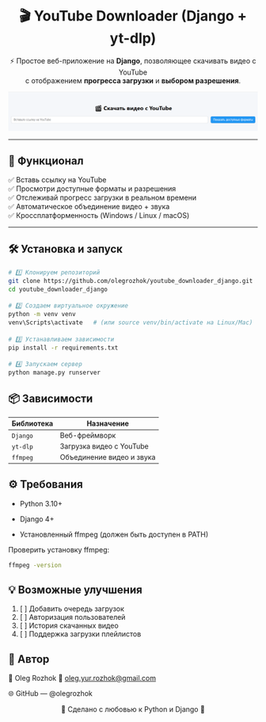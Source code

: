 <div align="center">

# 🎬 YouTube Downloader (Django + yt-dlp)

⚡ Простое веб-приложение на **Django**, позволяющее скачивать видео с YouTube  
с отображением **прогресса загрузки** и **выбором разрешения**.

![screenshot](https://raw.githubusercontent.com/olegrozhok/youtube_downloader_django/main/demo/screenshot.png)

</div>

---

## 🚀 Функционал

✅ Вставь ссылку на YouTube  
✅ Просмотри доступные форматы и разрешения  
✅ Отслеживай прогресс загрузки в реальном времени  
✅ Автоматическое объединение видео + звука  
✅ Кроссплатформенность (Windows / Linux / macOS)

---

## 🛠️ Установка и запуск

```bash
# 1️⃣ Клонируем репозиторий
git clone https://github.com/olegrozhok/youtube_downloader_django.git
cd youtube_downloader_django

# 2️⃣ Создаем виртуальное окружение
python -m venv venv
venv\Scripts\activate   # (или source venv/bin/activate на Linux/Mac)

# 3️⃣ Устанавливаем зависимости
pip install -r requirements.txt

# 4️⃣ Запускаем сервер
python manage.py runserver
```

## 📦 Зависимости

| Библиотека | Назначение                |
| ---------- | ------------------------- |
| `Django`   | Веб-фреймворк             |
| `yt-dlp`   | Загрузка видео с YouTube  |
| `ffmpeg`   | Объединение видео и звука |

## ⚙️ Требования

* Python 3.10+

* Django 4+

* Установленный ffmpeg (должен быть доступен в PATH)

Проверить установку ffmpeg:

```bash
ffmpeg -version
```

## 💡 Возможные улучшения

1. [ ]  Добавить очередь загрузок
3. [ ]  Авторизация пользователей
5. [ ]  История скачанных видео
7. [ ]  Поддержка загрузки плейлистов

## 💬 Автор

👤 Oleg Rozhok
📧 oleg.yur.rozhok@gmail.com

🌐 GitHub — @olegrozhok


<div align="center">

🧡 Сделано с любовью к Python и Django 🐍

</div> 